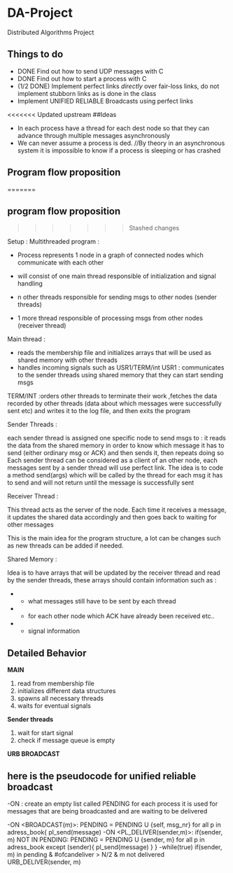 # DA-Project
Distributed Algorithms Project

## Things to do

* DONE Find out how to send UDP messages with C
* DONE Find out how to start a process with C
* (1/2 DONE) Implement perfect links _directly_ over fair-loss links, do not implement stubborn links as is done in the class
* Implement UNIFIED RELIABLE Broadcasts using perfect links

<<<<<<< Updated upstream
##Ideas


* In each process have a thread for each dest node so that they can advance through multiple messages asynchronously
* We can never assume a process is ded.
        //By theory in an asynchronous system it is impossible to know if a process is sleeping or has crashed

## Program flow proposition
=======

## program flow proposition
>>>>>>> Stashed changes

Setup : Multithreaded program :
  - Process represents 1 node in a graph of connected nodes which communicate with each other

  - will consist of one main thread responsible of initialization and signal handling
  - n other threads responsible for sending msgs to other nodes (sender threads)
  - 1 more thread responsible of processing msgs from other nodes (receiver thread)

  Main thread :
  - reads the membership file and initializes arrays that will be used as shared memory with other threads
  - handles incoming signals such as USR1/TERM/int
  USR1 : communicates to the sender threads using shared memory that they can start sending msgs

  TERM/INT :orders other threads to terminate their work ,fetches the data recorded by other threads (data about which messages were successfully sent etc) and writes it to the log file, and then exits the program

  Sender Threads :

  each sender thread is assigned one specific node to send msgs to :
    it reads the data from the shared memory in order to know which message it has to send (either ordinary msg or ACK) and then sends it, then repeats doing so
    Each sender thread can be considered as a client of an other node, each messages sent by a sender thread will use perfect link. The idea is to code a method send(args) which will be called by the thread for each msg it has to send and will not return until the message is successfully sent


  Receiver Thread :

  This thread acts as the server of the node. Each time it receives a message, it updates the shared data accordingly and then goes back to waiting for other messages


  This is the main idea for the program structure, a lot can be changes such as new threads can be added if needed.


  Shared Memory :

  Idea is to have arrays that will be updated by the receiver thread and read by the sender threads, these arrays should contain information such as :

  - - what messages still have to be sent by each thread
  - - for each other node which ACK have already been received etc..
  - - signal information

## Detailed Behavior

**MAIN**

1. read from membership file
2. initializes different data structures
3. spawns all necessary threads
4. waits for eventual signals


**Sender threads**

1. wait for start signal
2. check if message queue is empty 


**URB BROADCAST**

## here is the pseudocode for unified reliable broadcast

-ON <INIT>:
    create an empty list called PENDING for each process
    it is used for messages that are being broadcasted and are waiting to be delivered

-ON <BROADCAST(m)>:
    PENDING = PENDING U {self, msg_nr}
    for all p in adress_book{
        pl_send(message)
-ON <PL_DELIVER(sender,m)>:
    if(sender, m) NOT IN PENDING:
        PENDING = PENDING U {sender, m}
        for all p in adress_book except (sender){
            pl_send(message)
        }
    }
-while(true)
        if(sender, m) in pending & #ofcandeliver > N/2 & m not delivered
            URB_DELIVER(sender, m)

##
